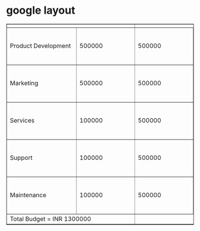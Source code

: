 <html> 
 <head> 
  <h1>google layout</h1> 
</head> 
 <body> 
   <table border="1"> 
   <tr>
      <th colspan="2"></th>
   </tr>
   <tr rowspan="5">
      <td width="450" height="100">Product Development</td>
      <td width="450" height="100">500000</td>
     <td width="450" height="100">500000</td>
   </tr>
   <tr>
      <td>Marketing</td>
      <td>500000</td>
     <td width="450" height="100">500000</td>
   </tr>
   <tr>
      <td>Services</td>
      <td>100000</td>
     <td width="450" height="100">500000</td>
   </tr>
   <tr>
      <td>Support</td>
      <td>100000</td>
     <td width="450" height="100">500000</td>
   </tr>
   <tr>
      <td>Maintenance</td>
      <td>100000</td>
     <td width="450" height="100">500000</td>
   </tr>
   <tr>
      <td colspan="2">Total Budget = INR 1300000</td>
   </tr>
</table>
</body>
</html>
